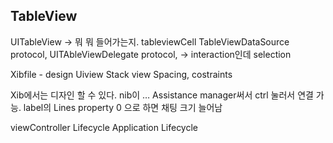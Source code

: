 ## TableView
UITableView -> 뭐 뭐 들어가는지. tableviewCell
TableViewDataSource protocol,
UITAbleViewDelegate protocol, -> interaction인데 selection 

Xibfile - design
Uiview
Stack view
Spacing, costraints

Xib에서는 디자인 할 수 있다. nib이 …
Assistance manager써서 ctrl 눌러서 연결 가능. 
label의 Lines property 0 으로 하면 채팅 크기 늘어남

viewController Lifecycle
Application Lifecycle


